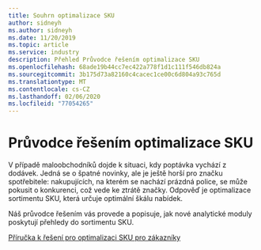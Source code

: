 ```yaml
---
title: Souhrn optimalizace SKU
author: sidneyh
ms.author: sidneyh
ms.date: 11/20/2019
ms.topic: article
ms.service: industry
description: Přehled Průvodce řešením optimalizace SKU
ms.openlocfilehash: 68ade19b44cc7ec422a778f1d1c111f546db824a
ms.sourcegitcommit: 3b175d73a82160c4cacec1ce00c6d804a93c765d
ms.translationtype: MT
ms.contentlocale: cs-CZ
ms.lasthandoff: 02/06/2020
ms.locfileid: "77054265"
---
```

# <a name="sku-optimization-solution-guide"></a>Průvodce řešením optimalizace SKU

V případě maloobchodníků dojde k situaci, kdy poptávka vychází z dodávek. Jedná se o špatné novinky, ale je ještě horší pro značku spotřebitele: nakupujících, na kterém se nachází prázdná police, se může pokusit o konkurenci, což vede ke ztrátě značky. Odpověď je optimalizace sortimentu SKU, která určuje optimální škálu nabídek.  

Náš průvodce řešením vás provede a popisuje, jak nové analytické moduly poskytují přehledy do sortimentu SKU. 

[Příručka k řešení pro optimalizaci SKU pro zákazníky](/azure/industry/retail/sku-optimization-solution-guide)
